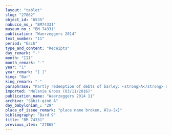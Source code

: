 ```yaml
---
layout: "tablet"
slug: "27862"
object_id: "6535"
nabucco_no_: "BM74331"
museum_no_: "BM 74331"
publication: "Waerzeggers 2014"
text_number: "11"
period: "Each"
type_and_content: "Receipts"
day_remark: "-"
month: "III"
month_remark: "-"
year: "1"
year_remark: "[ ]"
king: "Bar"
king_remark: "-"
paraphrase: "Partly redemption of debts of barley: <strong>A</strong> receives from <strong>B</strong> 50 kor (9,000 l) of barley due from <strong>B</strong> on the basis of promissory notes (<em>u&rsquo;iltu</em>) concerning barley and dates. This payment is apart from (<em>elat</em>) the 10 kor (1,800 l) of barley and 10 kor (1,800 l) of dates received by <strong>A</strong> from <strong>B</strong>. 3 witnesses and the scribe. Each party has taken a copy.<br /> &nbsp;<br /> <strong>A</strong> = Bēl-uballiṭ/Iqī&scaron;a//Ṣāhit-gin&ecirc;; <strong>B</strong> = Bēl-&scaron;unu/Nab&ucirc;-nāṣir; Scribe = Itti-Marduk-balāṭu/Erība-Marduk//Rē&rsquo;i-sis&ecirc;<br /> &nbsp;"
imported: "Melanie Gross (03/11/2016)"
publication_name: "Waerzeggers 2014 11"
archive: "Ṣāhit-ginê A"
day_babylonian_: "29"
place_of_issue_remark: "place name broken, Ālu-[x]"
bibliography: "Bard 9"
title: "BM 74331"
previous_item: "27865"
---
```

